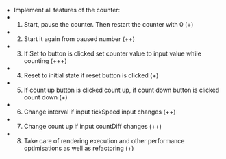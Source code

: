 
 * Implement all features of the counter:
 * 1. Start, pause the counter. Then restart the counter with 0 (+)
 * 2. Start it again from paused number (++)
 * 3. If Set to button is clicked set counter value to input value while counting (+++)
 * 4. Reset to initial state if reset button is clicked (+)
 * 5. If count up button is clicked count up, if count down button is clicked count down  (+)
 * 6. Change interval if input tickSpeed input changes (++)
 * 7. Change count up if input countDiff changes (++)
 * 8. Take care of rendering execution and other performance optimisations as well as refactoring (+)
